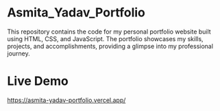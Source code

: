 
# Asmita_Yadav_Portfolio
This repository contains the code for my personal portfolio website built using HTML, CSS, and JavaScript. The portfolio showcases my skills, projects, and accomplishments, providing a glimpse into my professional journey.

# Live Demo
https://asmita-yadav-portfolio.vercel.app/
